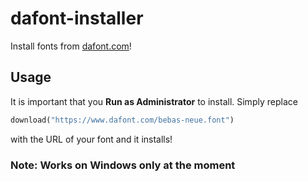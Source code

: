 # dafont-installer
Install fonts from [dafont.com](https://www.dafont.com/)!

## Usage
It is important that you **Run as Administrator** to install. Simply replace
```python
download("https://www.dafont.com/bebas-neue.font")
```
with the URL of your font and it installs!

### Note: Works on Windows only at the moment